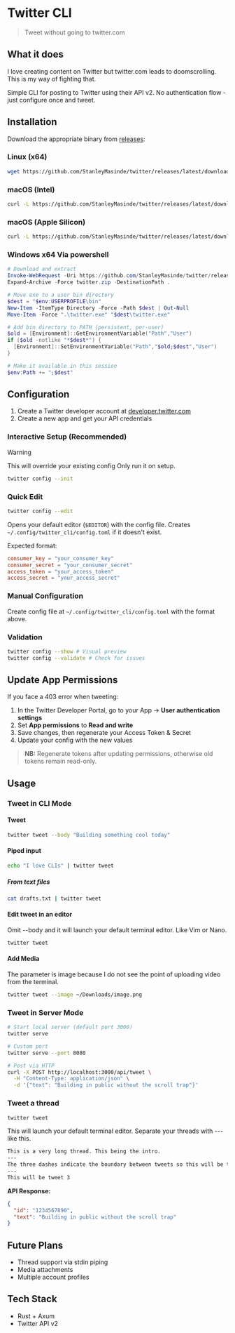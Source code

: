 # Twitter CLI
> Tweet without going to twitter.com

## What it does
I love creating content on Twitter but twitter.com leads to doomscrolling. This is my way of fighting that.

Simple CLI for posting to Twitter using their API v2. No authentication flow - just configure once and tweet.

## Installation
Download the appropriate binary from [releases](https://github.com/StanleyMasinde/twitter/releases/latest):

### Linux (x64)
```bash
wget https://github.com/StanleyMasinde/twitter/releases/latest/download/twitter-linux-x64.tar.gz && tar -xzf twitter-linux-x64.tar.gz && rm twitter-linux-x64.tar.gz && sudo install -sm 755 twitter /usr/local/bin/
```

### macOS (Intel)
```bash
curl -L https://github.com/StanleyMasinde/twitter/releases/latest/download/twitter-darwin-x64.tar.gz | tar -xz && sudo install -sm 755 twitter /usr/local/bin/
```

### macOS (Apple Silicon)
```bash
curl -L https://github.com/StanleyMasinde/twitter/releases/latest/download/twitter-darwin-arm64.tar.gz | tar -xz && sudo install -sm 755 twitter /usr/local/bin/
```

### Windows x64 Via powershell
```powershell
# Download and extract
Invoke-WebRequest -Uri https://github.com/StanleyMasinde/twitter/releases/latest/download/twitter-windows-x64.zip -OutFile twitter.zip
Expand-Archive -Force twitter.zip -DestinationPath .

# Move exe to a user bin directory
$dest = "$env:USERPROFILE\bin"
New-Item -ItemType Directory -Force -Path $dest | Out-Null
Move-Item -Force ".\twitter.exe" "$dest\twitter.exe"

# Add bin directory to PATH (persistent, per-user)
$old = [Environment]::GetEnvironmentVariable("Path","User")
if ($old -notlike "*$dest*") {
  [Environment]::SetEnvironmentVariable("Path","$old;$dest","User")
}

# Make it available in this session
$env:Path += ";$dest"
```

## Configuration
1. Create a Twitter developer account at [developer.twitter.com](https://developer.twitter.com)
2. Create a new app and get your API credentials

### Interactive Setup (Recommended)
> [!WARNING]
> This will override your existing config Only run it on setup.

```bash
twitter config --init
```

### Quick Edit
```bash
twitter config --edit
```
Opens your default editor (`$EDITOR`) with the config file. Creates `~/.config/twitter_cli/config.toml` if it doesn't exist.

Expected format:
```toml
consumer_key = "your_consumer_key"
consumer_secret = "your_consumer_secret"
access_token = "your_access_token"
access_secret = "your_access_secret"
```

### Manual Configuration
Create config file at `~/.config/twitter_cli/config.toml` with the format above.

### Validation
```bash
twitter config --show # Visual preview
twitter config --validate # Check for issues
```

## Update App Permissions
If you face a 403 error when tweeting:

1. In the Twitter Developer Portal, go to your App → **User authentication settings**
2. Set **App permissions** to **Read and write**
3. Save changes, then regenerate your Access Token & Secret
4. Update your config with the new values

> **NB:** Regenerate tokens after updating permissions, otherwise old tokens remain read-only.

## Usage

### Tweet in CLI Mode
#### Tweet
```bash
twitter tweet --body "Building something cool today"
```

#### Piped input
```bash
echo "I love CLIs" | twitter tweet
```


##### From text files
```bash
cat drafts.txt | twitter tweet
```
#### Edit tweet in an editor
Omit --body and it will launch your default terminal editor. Like Vim or Nano.
```bash
twitter tweet
```

#### Add Media
The parameter is image because I do not see the point of uploading video from the terminal.
```bash
twitter tweet --image ~/Downloads/image.png
```

### Tweet in Server Mode
```bash
# Start local server (default port 3000)
twitter serve

# Custom port
twitter serve --port 8080

# Post via HTTP
curl -X POST http://localhost:3000/api/tweet \
  -H "Content-Type: application/json" \
  -d '{"text": "Building in public without the scroll trap"}'
```

### Tweet a thread
```bash
twitter tweet
```
This will launch your default terminal editor. Separate your threads with --- like this.
```txt
This is a very long thread. This being the intro.
---
The three dashes indicate the boundary between tweets so this will be tweet 2.
---
This will be tweet 3
```

**API Response:**
```json
{
  "id": "1234567890",
  "text": "Building in public without the scroll trap"
}
```

## Future Plans
- Thread support via stdin piping
- Media attachments
- Multiple account profiles

## Tech Stack
- Rust + Axum
- Twitter API v2
